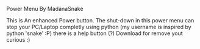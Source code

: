 Power Menu By MadanaSnake

This is An enhanced Power button. The shut-down in this power menu can stop your PC/Laptop completly
using python (my username is inspired by python 'snake' :P)
there is a help button (?) Download for remove yout curious :)
